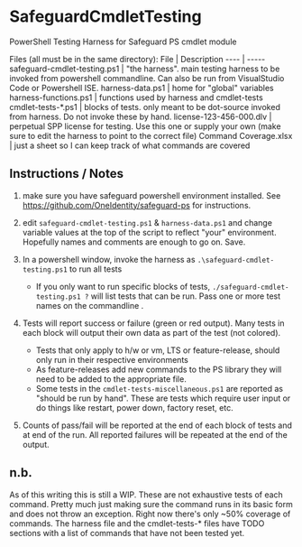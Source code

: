 # SafeguardCmdletTesting
PowerShell Testing Harness for Safeguard PS cmdlet module

Files (all must be in the same directory):
File | Description
---- | -----
safeguard-cmdlet-testing.ps1 | "the harness".  main testing harness to be invoked from powershell commandline. Can also be run from VisualStudio Code or Powershell ISE.
harness-data.ps1 | home for "global" variables
harness-functions.ps1 | functions used by harness and cmdlet-tests
cmdlet-tests-\*.ps1 | blocks of tests. only meant to be dot-source invoked from harness. Do not invoke these by hand.
license-123-456-000.dlv | perpetual SPP license for testing. Use this one or supply your own (make sure to edit the harness to point to the correct file)
Command Coverage.xlsx | just a sheet so I can keep track of what commands are covered

## Instructions / Notes

1) make sure you have safeguard powershell environment installed. See
   https://github.com/OneIdentity/safeguard-ps for instructions.

2) edit `safeguard-cmdlet-testing.ps1` & `harness-data.ps1` and change variable values at the top of
   the script to reflect "your" environment. Hopefully names and comments are
   enough to go on. Save.

3) In a powershell window, invoke the harness as `.\safeguard-cmdlet-testing.ps1` to run all tests
   - If you only want to run specific blocks of tests, `./safeguard-cmdlet-testing.ps1 ?`
     will list tests that can be run. Pass one or more test names on the commandline .

4) Tests will report success or failure (green or red output). Many tests in each block will output their own data as part of the test (not colored).
   - Tests that only apply to h/w or vm, LTS or feature-release, should only run in their respective environments
   - As feature-releases add new commands to the PS library they will need to be added to the appropriate file.
   - Some tests in the `cmdlet-tests-miscellaneous.ps1` are reported as "should be run by hand".  These are tests which require user input or do things like restart, power down, factory reset, etc.

5) Counts of pass/fail will be reported at the end of each block of tests and at end of the run. All reported failures will be repeated at the end of the output.

## n.b.
As of this writing this is still a WIP. These are not exhaustive tests of each command.  Pretty much just making sure the command runs in its basic form and does not throw an exception. Right now there's only ~50% coverage of commands. The harness file and the cmdlet-tests-* files have TODO sections with a list of commands that have not been tested yet.
